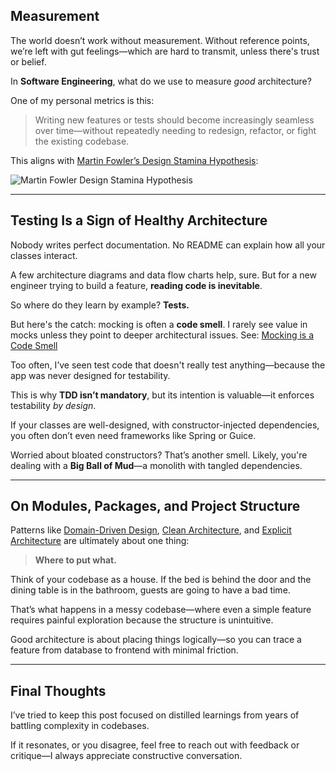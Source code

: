 ## Measurement

The world doesn’t work without measurement. Without reference points, we’re left with gut feelings—which are hard to transmit, unless there's trust or belief.

In **Software Engineering**, what do we use to measure *good* architecture?

One of my personal metrics is this:

> Writing new features or tests should become increasingly seamless over time—without repeatedly needing to redesign, refactor, or fight the existing codebase.

This aligns with [Martin Fowler’s Design Stamina Hypothesis](https://martinfowler.com/bliki/DesignStaminaHypothesis.html):

![Martin Fowler Design Stamina Hypothesis](/images/design_stamina.png)

---

## Testing Is a Sign of Healthy Architecture

Nobody writes perfect documentation.
No README can explain how all your classes interact.

A few architecture diagrams and data flow charts help, sure.
But for a new engineer trying to build a feature, **reading code is inevitable**.

So where do they learn by example?
**Tests.**

But here's the catch: mocking is often a **code smell**.
I rarely see value in mocks unless they point to deeper architectural issues.
See: [Mocking is a Code Smell](https://medium.com/javascript-scene/mocking-is-a-code-smell-944a70c90a6a)

Too often, I’ve seen test code that doesn't really test anything—because the app was never designed for testability.

This is why **TDD isn’t mandatory**, but its intention is valuable—it enforces testability *by design*.

If your classes are well-designed, with constructor-injected dependencies, you often don’t even need frameworks like Spring or Guice.

Worried about bloated constructors?
That’s another smell. Likely, you're dealing with a **Big Ball of Mud**—a monolith with tangled dependencies.

---

## On Modules, Packages, and Project Structure

Patterns like [Domain-Driven Design](https://en.wikipedia.org/wiki/Domain-driven_design), [Clean Architecture](http://blog.cleancoder.com/uncle-bob/2012/08/13/the-clean-architecture.html), and [Explicit Architecture](https://herbertograca.com/tag/explicit-architecture/) are ultimately about one thing:

> **Where to put what.**

Think of your codebase as a house.
If the bed is behind the door and the dining table is in the bathroom, guests are going to have a bad time.

That’s what happens in a messy codebase—where even a simple feature requires painful exploration because the structure is unintuitive.

Good architecture is about placing things logically—so you can trace a feature from database to frontend with minimal friction.

---

## Final Thoughts

I’ve tried to keep this post focused on distilled learnings from years of battling complexity in codebases.

If it resonates, or you disagree, feel free to reach out with feedback or critique—I always appreciate constructive conversation.
